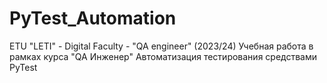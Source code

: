 # PyTest_Automation
ETU "LETI" - Digital Faculty - "QA engineer" (2023/24)
Учебная работа в рамках курса "QA Инженер"
Автоматизация тестирования средствами PyTest
